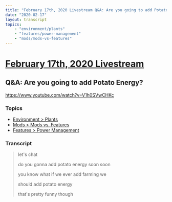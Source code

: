 ```yaml
---
title: "February 17th, 2020 Livestream Q&A: Are you going to add Potato Energy?"
date: "2020-02-17"
layout: transcript
topics:
    - "environment/plants"
    - "features/power-management"
    - "mods/mods-vs-features"
---
```

# [February 17th, 2020 Livestream](../2020-02-17.md)
## Q&A: Are you going to add Potato Energy?
https://www.youtube.com/watch?v=V1h0SVwCHKc

### Topics
* [Environment > Plants](../topics/environment/plants.md)
* [Mods > Mods vs. Features](../topics/mods/mods-vs-features.md)
* [Features > Power Management](../topics/features/power-management.md)

### Transcript

> let's chat
> 
> do you gonna add potato energy soon soon
> 
> you know what if we ever add farming we
> 
> should add potato energy
> 
> that's pretty funny though
> 
